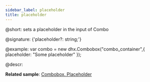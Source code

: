 ```yaml
---
sidebar_label: placeholder
title: placeholder
---          
```


@short: sets a placeholder in the input of Combo

@signature: {'placeholder?: string;'}

@example:
var combo = new dhx.Combobox("combo_container",{
    placeholder: "Some placeholder"
});

@descr: 

**Related sample**: [Combobox. Placeholder](https://snippet.dhtmlx.com/759z23gh)

[comment]: # (@related: combobox/how_to_start.md#initialize-combobox combobox/configuration.md#placeholder)
